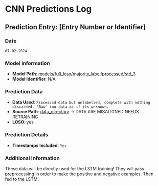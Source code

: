 # CNN Predictions Log

## Prediction Entry: [Entry Number or Identifier]

### Date
`07-02-2024`

### Model Information
- **Model Path**: [models/full_loso/majority_label/processed/std_3](../../../../models/full_loso/majority_label/processed/std_3)
- **Model Identifier**: N/A

### Prediction Data
- **Data Used**: `Processed data but unlabelled, complete with nothing discarded. 'Raw' imu data as if its unknown.`
- **Source Path**: [data_directory](../../../../data/ProcessedSubjects/for_predictions/full_imu/sessions) -> DATA ARE MISALIGNED NEEDS RETRAINING
- **LOSO**: yes

### Prediction Details

[//]: # (- **Total Predictions**: `Number of predictions made`)

[//]: # (- **High-Confidence Predictions**: `Number or percentage of predictions with high confidence`)
- **Timestamps Included**: `Yes`

### Additional Information
These data will be directly used for the LSTM training! They will pass preprocessing in order to make the positive and negative examples. Then fed to the LSTM.

[//]: # (- **Outcomes**: `Brief summary of prediction outcomes or any significant findings`)
[//]: # (- **Follow-Up Actions**: `Any actions taken or required as a result of these predictions`)

